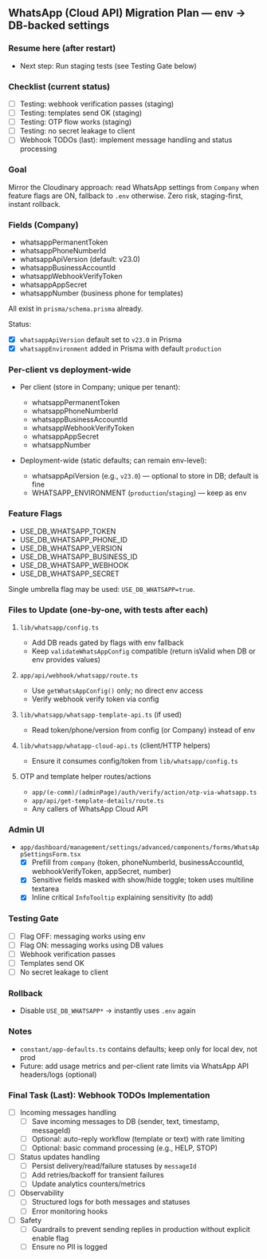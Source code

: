 ## WhatsApp (Cloud API) Migration Plan — env → DB-backed settings

### Resume here (after restart)

- Next step: Run staging tests (see Testing Gate below)

### Checklist (current status)

- [ ] Testing: webhook verification passes (staging)
- [ ] Testing: templates send OK (staging)
- [ ] Testing: OTP flow works (staging)
- [ ] Testing: no secret leakage to client
- [ ] Webhook TODOs (last): implement message handling and status processing

### Goal
Mirror the Cloudinary approach: read WhatsApp settings from `Company` when feature flags are ON, fallback to `.env` otherwise. Zero risk, staging-first, instant rollback.

### Fields (Company)
- whatsappPermanentToken
- whatsappPhoneNumberId
- whatsappApiVersion (default: v23.0)
- whatsappBusinessAccountId
- whatsappWebhookVerifyToken
- whatsappAppSecret
- whatsappNumber (business phone for templates)

All exist in `prisma/schema.prisma` already.

Status:
- [x] `whatsappApiVersion` default set to `v23.0` in Prisma
- [x] `whatsappEnvironment` added in Prisma with default `production`

### Per-client vs deployment-wide
- Per client (store in Company; unique per tenant):
  - whatsappPermanentToken
  - whatsappPhoneNumberId
  - whatsappBusinessAccountId
  - whatsappWebhookVerifyToken
  - whatsappAppSecret
  - whatsappNumber

- Deployment-wide (static defaults; can remain env-level):
  - whatsappApiVersion (e.g., `v23.0`) — optional to store in DB; default is fine
  - WHATSAPP_ENVIRONMENT (`production`/`staging`) — keep as env

### Feature Flags
- USE_DB_WHATSAPP_TOKEN
- USE_DB_WHATSAPP_PHONE_ID
- USE_DB_WHATSAPP_VERSION
- USE_DB_WHATSAPP_BUSINESS_ID
- USE_DB_WHATSAPP_WEBHOOK
- USE_DB_WHATSAPP_SECRET

Single umbrella flag may be used: `USE_DB_WHATSAPP=true`.

### Files to Update (one-by-one, with tests after each)
1) `lib/whatsapp/config.ts`
   - Add DB reads gated by flags with env fallback
   - Keep `validateWhatsAppConfig` compatible (return isValid when DB or env provides values)

2) `app/api/webhook/whatsapp/route.ts`
   - Use `getWhatsAppConfig()` only; no direct env access
   - Verify webhook verify token via config

3) `lib/whatsapp/whatsapp-template-api.ts` (if used)
   - Read token/phone/version from config (or Company) instead of env

4) `lib/whatsapp/whatapp-cloud-api.ts` (client/HTTP helpers)
   - Ensure it consumes config/token from `lib/whatsapp/config.ts`

5) OTP and template helper routes/actions
   - `app/(e-comm)/(adminPage)/auth/verify/action/otp-via-whatsapp.ts`
   - `app/api/get-template-details/route.ts`
   - Any callers of WhatsApp Cloud API

### Admin UI
- `app/dashboard/management/settings/advanced/components/forms/WhatsAppSettingsForm.tsx`
  - [x] Prefill from `company` (token, phoneNumberId, businessAccountId, webhookVerifyToken, appSecret, number)
  - [x] Sensitive fields masked with show/hide toggle; token uses multiline textarea
  - [x] Inline critical `InfoTooltip` explaining sensitivity (to add)

### Testing Gate
- [ ] Flag OFF: messaging works using env
- [ ] Flag ON: messaging works using DB values
- [ ] Webhook verification passes
- [ ] Templates send OK
- [ ] No secret leakage to client

### Rollback
- Disable `USE_DB_WHATSAPP*` → instantly uses `.env` again

### Notes
- `constant/app-defaults.ts` contains defaults; keep only for local dev, not prod
- Future: add usage metrics and per-client rate limits via WhatsApp API headers/logs (optional)




### Final Task (Last): Webhook TODOs Implementation

- [ ] Incoming messages handling
  - [ ] Save incoming messages to DB (sender, text, timestamp, messageId)
  - [ ] Optional: auto-reply workflow (template or text) with rate limiting
  - [ ] Optional: basic command processing (e.g., HELP, STOP)
- [ ] Status updates handling
  - [ ] Persist delivery/read/failure statuses by `messageId`
  - [ ] Add retries/backoff for transient failures
  - [ ] Update analytics counters/metrics
- [ ] Observability
  - [ ] Structured logs for both messages and statuses
  - [ ] Error monitoring hooks
- [ ] Safety
  - [ ] Guardrails to prevent sending replies in production without explicit enable flag
  - [ ] Ensure no PII is logged